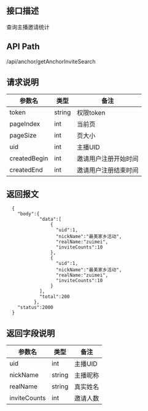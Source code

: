 ## 接口描述
查询主播邀请统计
## API Path
/api/anchor/getAnchorInviteSearch
## 请求说明
|参数名   |类型    |备注             |
|---------|--------|-----------------|
|token    |string  |权限token        |
|pageIndex |int     |当前页           |
|pageSize  |int     |页大小           |
|uid    |int  |主播UID         |
|createdBegin |int     |邀请用户注册开始时间     |
|createdEnd   |int     |邀请用户注册结束时间     |
## 返回报文
```
  {
    "body":{
            "data":[
                {
                  "uid":1,
                  "nickName":"最美家乡活动",
                  "realName:"zuimei",
                  "inviteCounts":10
                },
                {
                  "uid":1,
                  "nickName":"最美家乡活动",
                  "realName:"zuimei",
                  "inviteCounts":10
                }
            ],
            "total":200
          },
    "status":2000
  }
```
## 返回字段说明
|参数名   |类型    |备注             |
|---------|--------|-----------------|
|uid       |int     |主播UID           |
|nickName    |string  |主播昵称         |
|realName  |string  |真实姓名           |
|inviteCounts  |int  |邀请人数           |